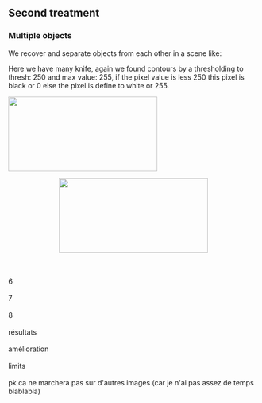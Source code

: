 <h2>Second treatment</h2>

<h3>Multiple objects</h3>

We recover and separate objects from each other in a scene like:

Here we have many knife, again we found contours by a thresholding to thresh: 250 and max value: 255, if the pixel value is less 250 this pixel is black or 0 else the pixel is define to white or 255.


<p align="left">
<img width="300" height="150" src="https://user-images.githubusercontent.com/54853371/67782765-8ae0a900-fa69-11e9-9c87-12c8ec772e18.png">

  
</p>

<p align="center">
<img width="300" height="150" src="https://user-images.githubusercontent.com/54853371/67783588-c4fe7a80-fa6a-11e9-9f45-b5edc42d508c.png">

  
</p>




























<br><br>
6
<br><br>
7
<br><br>
8
<br><br>
résultats
<br><br>
amélioration
<br><br>
limits
<br><br>
pk ca ne marchera pas sur d'autres images (car je n'ai pas assez de temps blablabla)
<br><br>
